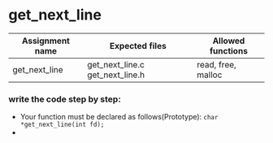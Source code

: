 # get_next_line

| Assignment name | Expected files | Allowed functions |
| --------------- | -------------  | ----------------- |
| get_next_line      | get_next_line.c get_next_line.h  | read, free, malloc |

### write the code step by step:
* Your function must be declared as follows(Prototype): ``` char	  *get_next_line(int fd); ```
* 
